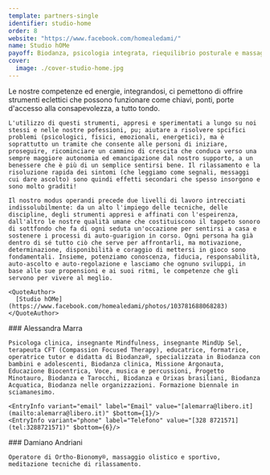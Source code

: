 ```yaml
---
template: partners-single
identifier: studio-home
order: 8
website: "https://www.facebook.com/homealedami/"
name: Studio hOMe
payoff: Biodanza, psicologia integrata, riequilibrio posturale e massaggio
cover:
  image: ./cover-studio-home.jpg
---
```


<EntryInfo variant="web" label="Visita" value="[homesentieridiconsapevolezza.com](https://www.homesentieridiconsapevolezza.com/)" />
<EntryInfo variant="web" label="Facebook" value="[facebook.com/homealedami](https://www.facebook.com/homealedami/)" />
<EntryInfo variant="email" label="Email" value="[andriani.marra.home@gmail.com](mailto:andriani.marra.home@gmail.com)" />
<EntryInfo variant="phone" label="Telefono" value="[328 872 1571](tel:3288721571)" $bottom={6}/>

<Row>
  <Col $columned $initial>
    Le nostre competenze ed energie, integrandosi, ci pemettono di offrire strumenti eclettici che possono funzionare come chiavi, ponti, porte d'accesso alla consapevolezza, a tutto tondo.
    
    L'utilizzo di questi strumenti, appresi e sperimentati a lungo su noi stessi e nelle nostre pofessioni, pu; aiutare a risolvere spcifici problemi (psicologici, fisici, emozionali, energetici), ma è soprattutto un tramite che consente alle personi di iniziare, proseguire, ricominciare un cammino di crescita che conduca verso una sempre maggiore autonomia ed emancipazione dal nostro supporto, a un benessere che è più di un semplice sentirsi bene. Il rilassamento e la risoluzione rapida dei sintomi (che leggiamo come segnali, messaggi cui dare ascolto) sono quindi effetti secondari che spesso insorgono e sono molto graditi!
   
    Il nostro modus operandi precede due livelli di lavoro intrecciati indissolubilmente: da un alto l'impiego delle tecniche, delle discipline, degli strumenti appresi e affinati con l'espeirenza, dall'altro le nostre qualità umane che costituiscono il tappeto sonoro di sottfondo che fa di ogni seduta un'occazione per sentirsi a casa e sostenere i processi di auto-guarigion in corso. Ogni persona ha già dentro di sé tutto ciò che serve per affrontarli, ma motivazione, determinazione, disponibilità e coraggio di mettersi in gioco sono fondamentali. Insieme, potenziamo conoscenza, fiducia, responsabilità, auto-ascolto e auto-regolazione e lasciamo che ognuno sviluppi, in base alle sue propensioni e ai suoi ritmi, le competenze che gli servono per vivere al meglio.
    
    <QuoteAuthor>
      [Studio hOMe](https://www.facebook.com/homealedami/photos/103781688068283)
    </QuoteAuthor>
  </Col>
</Row> 

<Row>
  <Col md={6}>
    ### Alessandra Marra

    Psicologa clinica, insegnante Mindfulness, insegnante MindUp Sel, terapeuta CFT (Compassion Focused Therapy), educatrice, formatrice, operatrice tutor e didatta di Biodanza®, specializzata in Biodanza con bambini e adolescenti, Biodanza clinica, Missione Argonauta, Educazione Biocentrica, Voce, musica e percussioni, Progetto Minotauro, Biodanza e Tarocchi, Biodanza e Orixas brasiliani, Biodanza Acquatica, Biodanza nelle organizzazioni. Formazione biennale in sciamanesimo.

    <EntryInfo variant="email" label="Email" value="[alemarra@libero.it](mailto:alemarra@libero.it)" $bottom={1}/>
    <EntryInfo variant="phone" label="Telefono" value="[328 8721571](tel:3288721571)" $bottom={6}/>
  </Col>
  <Col md={6}>
    ### Damiano Andriani

    Operatore di Ortho-Bionomy®, massaggio olistico e sportivo, meditazione tecniche di rilassamento.
  </Col>
</Row>
